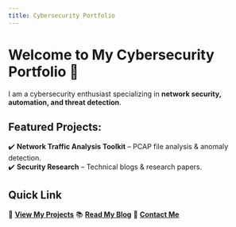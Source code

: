 ```yaml
---
title: Cybersecurity Portfolio
---
```


# Welcome to My Cybersecurity Portfolio 🔐

I am a cybersecurity enthusiast specializing in **network security, automation, and threat detection**.

## **Featured Projects**:  
✔️ **Network Traffic Analysis Toolkit** – PCAP file analysis & anomaly detection.  
✔️ **Security Research** – Technical blogs & research papers.  

## Quick Link
📂 **[View My Projects](./pages/projects.md)** 
📚 **[Read My Blog](./pages//blog.md)** 
📩 **[Contact Me](./pages/contact.md)**